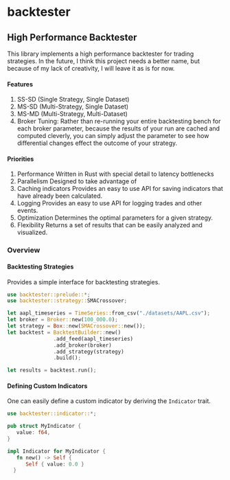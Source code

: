 # backtester

## High Performance Backtester
This library implements a high performance backtester for trading strategies.
In the future, I think this project needs a better name, but because of
my lack of creativity, I will leave it as is for now.

#### Features
1. SS-SD (Single Strategy, Single Dataset)
2. MS-SD (Multi-Strategy, Single Dataset)
3. MS-MD (Multi-Strategy, Multi-Dataset)
4. Broker Tuning:
Rather than re-running your entire backtesting bench for each broker parameter,
because the results of your run are cached and computed cleverly, you can simply
adjust the parameter to see how differential changes effect the outcome of your strategy.

#### Priorities
1. Performance
Written in Rust with special detail to latency bottlenecks
2. Parallelism
Designed to take advantage of
3. Caching indicators
Provides an easy to use API for saving indicators that have already been calculated.
4. Logging
Provides an easy to use API for logging trades and other events.
5. Optimization
Determines the optimal parameters for a given strategy.
6. Flexibility
Returns a set of results that can be easily analyzed and visualized.

### Overview

#### Backtesting Strategies
Provides a simple interface for backtesting strategies.

```rust
use backtester::prelude::*;
use backtester::strategy::SMACrossover;

let aapl_timeseries = TimeSeries::from_csv("./datasets/AAPL.csv");
let broker = Broker::new(100_000.0);
let strategy = Box::new(SMACrossover::new());
let backtest = BacktestBuilder::new()
               .add_feed(aapl_timeseries)
               .add_broker(broker)
               .add_strategy(strategy)
               .build();

let results = backtest.run();
```

#### Defining Custom Indicators
One can easily define a custom indicator by deriving the `Indicator` trait.

```rust
use backtester::indicator::*;

pub struct MyIndicator {
   value: f64,
}

impl Indicator for MyIndicator {
   fn new() -> Self {
      Self { value: 0.0 }
  }
```


